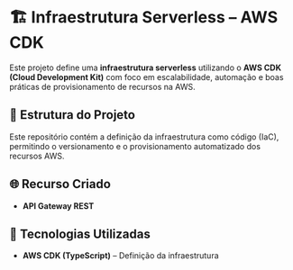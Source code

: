 # 🏗️ Infraestrutura Serverless – AWS CDK

Este projeto define uma **infraestrutura serverless** utilizando o **AWS CDK (Cloud Development Kit)** com foco em escalabilidade, automação e boas práticas de provisionamento de recursos na AWS.  

## 🧱 Estrutura do Projeto

Este repositório contém a definição da infraestrutura como código (IaC), permitindo o versionamento e o provisionamento automatizado dos recursos AWS.

## 🌐 Recurso Criado

- **API Gateway REST**

## 🧰 Tecnologias Utilizadas

- **AWS CDK (TypeScript)** – Definição da infraestrutura  


